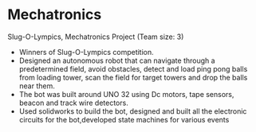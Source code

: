 # Mechatronics

Slug-O-Lympics, Mechatronics Project (Team size: 3)                                                                                
-	Winners of Slug-O-Lympics competition.
-	Designed an autonomous robot that can navigate through a predetermined field, avoid obstacles, detect and load ping pong balls from loading tower, scan the field for target towers and drop the balls near them.
-	The bot was built around UNO 32 using Dc motors, tape sensors, beacon and track wire detectors.
-	Used solidworks to build the bot, designed and built all the electronic circuits for the bot,developed state machines for various events
